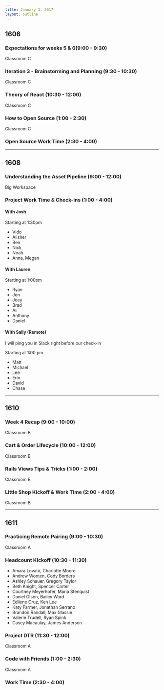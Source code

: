 ```yaml
---
title: January 3, 2017
layout: outline
---
```


## 1606

### Expectations for weeks 5 & 6(9:00 - 9:30)

Classroom C

### Iteration 3 - Brainstorming and Planning (9:30 - 10:30)

Classroom C

### Theory of React (10:30 - 12:00)

Classroom C

### How to Open Source (1:00 - 2:30)

Classroom C

### Open Source Work Time (2:30 - 4:00)

***

## 1608

### Understanding the Asset Pipeline (9:00 - 12:00)

Big Workspace

### Project Work Time  & Check-ins (1:00 - 4:00)

#### With Josh

Starting at 1:30pm

* Vido
* Alisher
* Ben
* Nick
* Noah
* Anna, Megan

#### With Lauren

Starting at 1:00pm

* Ryan
* Jon
* Joey
* Brad
* Ali
* Anthony
* Daniel

#### With Sally (Remote)

I will ping you in Slack right before our check-in

Starting at 1:00 pm

* Matt
* Michael
* Lee
* Erin
* David
* Chase

***

## 1610

### Week 4 Recap (9:00 - 10:00)

Classroom B

### Cart & Order Lifecycle (10:00 - 12:00)

Classroom B

### Rails Views Tips & Tricks (1:00 - 2:00)

Classroom B

### Little Shop Kickoff & Work Time (2:00 - 4:00)

Classroom B

***

## 1611

### Practicing Remote Pairing (9:00 - 10:30)

Classroom A

### Headcount Kickoff (10:30 - 11:30)

* Amara Lovato, Charlotte Moore
* Andrew Wooten, Cody Borders
* Ashley Schauer, Gregory Taylor
* Beth Knight, Spencer Carter
* Courtney Meyerhofer, Maria Stenquist
* Daniel Olson, Bailey Ward
* Edilene Cruz, Ken Lee
* Katy Farmer, Jonathan Serrano
* Brandon Randall, Max Glassie
* Valerie Trudell, Ryan Spink
* Casey Macaulay, James Anderson

### Project DTR (11:30 - 12:00)

Classroom A

### Code with Friends (1:00 - 2:30)

Classroom A

### Work Time (2:30 - 4:00)
